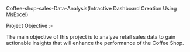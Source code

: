 Coffee-shop-sales-Data-Analysis(Intractive Dashboard Creation Using MsExcel)

Project Objective :-

The main objective of this project is to analyze retail sales data to gain actionable insights that will enhance the performance of the Coffee Shop.
